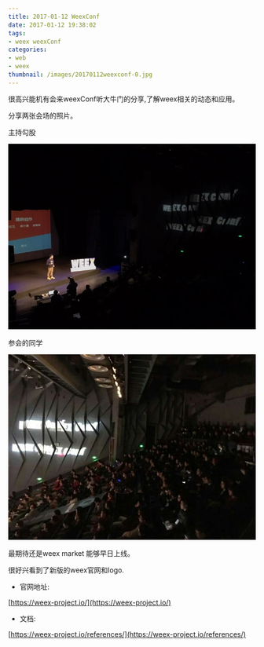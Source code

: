 ```yaml
---
title: 2017-01-12 WeexConf
date: 2017-01-12 19:38:02
tags:
- weex weexConf
categories:
- web
- weex
thumbnail: /images/20170112weexconf-0.jpg
---
```


很高兴能机有会来weexConf听大牛门的分享,了解weex相关的动态和应用。

<!-- more -->
分享两张会场的照片。

主持勾股

![](/images/20170112weexconf-0.jpg)

参会的同学

![](/images/20170112weexconf-1.jpg)

最期待还是weex market 能够早日上线。

很好兴看到了新版的weex官网和logo.

* 官网地址:

[https://weex-project.io/](https://weex-project.io/)

* 文档:

[https://weex-project.io/references/](https://weex-project.io/references/)
